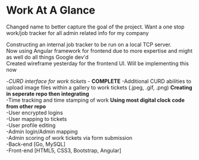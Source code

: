 <h1>Work At A Glance</h1>
<p>Changed name to better capture the goal of the project. Want a one stop work/job tracker for all admin related info for my company</p>
Constructing an internal job tracker to be run on a local TCP server.<br />
Now using Angular framework for frontend due to more expertise and might as well do all things Google dev'd<br />
Created wireframe yesterday for the frontend UI. Will be implementing this now<br />


-<i>CURD interface for work tickets</i> - <b>COMPLETE</b>
-Additional CURD abilities to upload image files within a gallery to work tickets (.jpeg, .gif, .png) <b>Creating in seperate repo then integrating</b><br />
-Time tracking and time stamping of work <b> Using most digital clock code from other repo</b><br />
-User encrypted logins<br />
-User mapping to tickets<br />
-User profile editing<br />
-Admin login/Admin mapping<br />
-Admin scoring of work tickets via form submission<br />
-Back-end [Go, MySQL]<br />
-Front-end [HTML5, CSS3, Bootstrap, Angular]<br />
